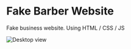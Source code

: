 # Fake Barber Website

Fake business website. Using HTML / CSS / JS

![Desktop view](images/desktop-shot.png)
